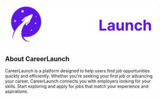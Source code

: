 <p align="items-center"><img src="/resources/images/Logo.svg" width="500" alt="CareerLaunch Logo"></a></p>

## About CareerLaunch

CareerLaunch is a platform designed to help users find job opportunities quickly and efficiently. Whether you're seeking your first job or advancing your career, CareerLaunch connects you with employers looking for your skills. Start exploring and apply for jobs that match your experience and aspirations.
